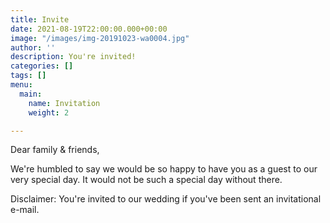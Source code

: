 ```yaml
---
title: Invite
date: 2021-08-19T22:00:00.000+00:00
image: "/images/img-20191023-wa0004.jpg"
author: ''
description: You're invited!
categories: []
tags: []
menu:
  main:
    name: Invitation
    weight: 2

---
```

Dear family & friends,

We're humbled to say we would be so happy to have you as a guest to our very special day. It would not be such a special day without there.

Disclaimer: You're invited to our wedding if you've been sent an invitational e-mail.